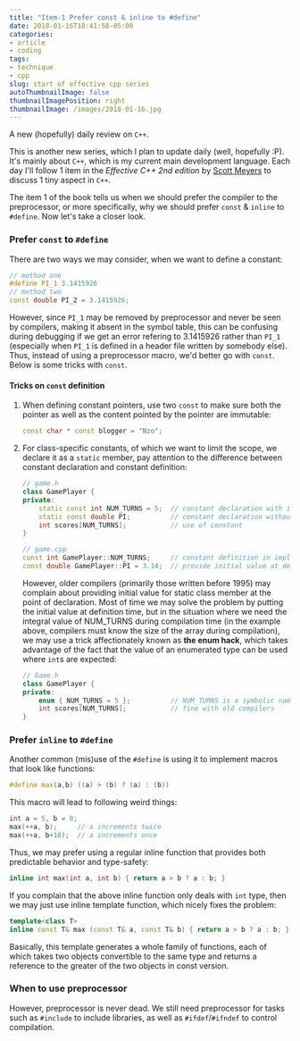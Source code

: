 ```yaml
---
title: "Item-1 Prefer const & inline to #define"
date: 2018-01-16T18:41:58-05:00
categories:
- article
- coding
tags:
- technique
- cpp
slug: start of effective cpp series
autoThumbnailImage: false
thumbnailImagePosition: right
thumbnailImage: /images/2018-01-16.jpg
---
```


A new (hopefully) daily review on `C++`.
<!--more-->

This is another new series, which I plan to update daily (well, hopefully :P). It's mainly about `C++`, which is my current main development language. Each day I'll follow 1 item in the _Effective C++ 2nd edition_ by [Scott Meyers](https://www.aristeia.com/books.html) to discuss 1 tiny aspect in `C++`. 

The item 1 of the book tells us when we should prefer the compiler to the preprocessor, or more specifically, why we should prefer `const` & `inline` to `#define`. Now let's take a closer look.

### Prefer `const` to `#define`

There are two ways we may consider, when we want to define a constant:

```cpp
// method one
#define PI_1 3.1415926
// method two
const double PI_2 = 3.1415926;
```

However, since `PI_1` may be removed by preprocessor and never be seen by compilers, making it absent in the symbol table, this can be confusing during debugging if we get an error refering to 3.1415926 rather than `PI_1` (especially when `PI_1` is defined in a header file written by somebody else). Thus, instead of using a preprocessor macro, we'd better go with `const`. Below is some tricks with `const`.

#### Tricks on `const` definition

1. When defining constant pointers, use two `const` to make sure both the pointer as well as the content pointed by the pointer are immutable:

    ```cpp
    const char * const blogger = "Nzo";
    ```

2. For class-specific constants, of which we want to limit the scope, we declare it as a `static` member, pay attention to the difference between constant declaration and constant definition:

    ```cpp
    // game.h
    class GamePlayer {
    private:
        static const int NUM_TURNS = 5;  // constant declaration with initial value
        static const double PI;          // constant declaration without initial value
        int scores[NUM_TURNS];           // use of constant
    }
    ```

    ```cpp
    // game.cpp
    const int GamePlayer::NUM_TURNS;     // constant definition in impl. file
    const double GamePlayer::PI = 3.14;  // provide initial value at definition
    ```

    However, older compilers (primarily those written before 1995) may complain about providing initial value for static class member at the point of declaration. Most of time we may solve the problem by putting the initial value at definition time, but in the situation where we need the integral value of NUM_TURNS during compilation time (in the example above, compilers must know the size of the array during compilation), we may use a trick affectionately known as **the enum hack**, which takes advantage of the fact that the value of an enumerated type can be used where `int`s are expected:

    ```cpp
    // Game.h
    class GamePlayer {
    private:
        enum { NUM_TURNS = 5 };          // NUM_TURNS is a symbolic name for 5        
        int scores[NUM_TURNS];           // fine with old compilers
    }
    ```

### Prefer `inline` to `#define`

Another common (mis)use of the `#define` is using it to implement macros that look like functions:

```cpp
#define max(a,b) ((a) > (b) ? (a) : (b))
```

This macro will lead to following weird things:

```cpp
int a = 5, b = 0;
max(++a, b);     // a increments twice
max(++a, b+10);  // a increments once
```

Thus, we may prefer using a regular inline function that provides both predictable behavior and type-safety:

```cpp
inline int max(int a, int b) { return a > b ? a : b; }
```

If you complain that the above inline function only deals with `int` type, then we may just use inline template function, which nicely fixes the problem:

```cpp
template<class T>
inline const T& max (const T& a, const T& b) { return a > b ? a : b; }
```

Basically, this template generates a whole family of functions, each of which takes two objects convertible to the same type and returns a reference to the greater of the two objects in const version.

### When to use preprocessor

However, preprocessor is never dead. We still need preprocessor for tasks such as `#include` to include libraries, as well as `#ifdef`/`#ifndef` to control compilation.